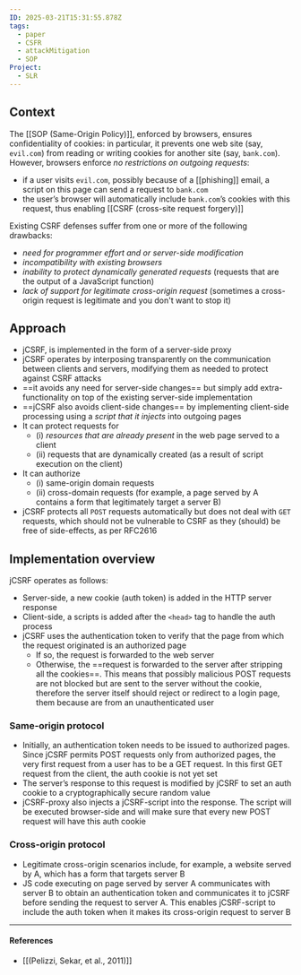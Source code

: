 ```yaml
---
ID: 2025-03-21T15:31:55.878Z
tags:
  - paper
  - CSFR
  - attackMitigation
  - SOP
Project:
  - SLR
---
```

## Context

The [[SOP (Same-Origin Policy)]], enforced by browsers, ensures confidentiality of cookies: in particular, it prevents one web site (say, `evil.com`) from reading or writing cookies for another site (say, `bank.com`). However, browsers enforce *no restrictions on outgoing requests*:
- if a user visits `evil.com`, possibly because of a [[phishing]] email, a script on this page can send a request to `bank.com`
- the user’s browser will automatically include `bank.com`’s cookies with this request, thus enabling [[CSRF (cross-site request forgery)]]

Existing CSRF defenses suffer from one or more of the following drawbacks:
- *need for programmer effort and or server-side modification*
- *incompatibility with existing browsers*
- *inability to protect dynamically generated requests* (requests that are the output of a JavaScript function)
- *lack of support for legitimate cross-origin request* (sometimes a cross-origin request is legitimate and you don't want to stop it)
## Approach

- jCSRF, is implemented in the form of a server-side proxy
- jCSRF operates by interposing transparently on the communication between clients and servers, modifying them as needed to protect against CSRF attacks
- ==it avoids any need for server-side changes== but simply add extra-functionality on top of the existing server-side implementation
- ==jCSRF also avoids client-side changes== by implementing client-side processing using a *script that it injects* into outgoing pages
- It can protect requests for
	- (i) *resources that are already present* in the web page served to a client
	- (ii) requests that are dynamically created (as a result of script execution on the client)
- It can authorize
	- (i) same-origin domain requests
	- (ii) cross-domain requests (for example, a page served by A contains a form that legitimately target a server B)
- jCSRF protects all `POST` requests automatically but does not deal with `GET` requests, which should not be vulnerable to CSRF as they (should) be free of side-effects, as per RFC2616

## Implementation overview

jCSRF operates as follows:
- Server-side, a new cookie (auth token) is added in the HTTP server response
- Client-side, a scripts is added  after the `<head>` tag to handle the auth process
- jCSRF uses the authentication token to verify that the page from which the request originated is an authorized page
	- If so, the request is forwarded to the web server
	- Otherwise, the ==request is forwarded to the server after stripping all the cookies==. This means that possibly malicious POST requests are not blocked but are sent to the server without the cookie, therefore the server itself should reject or redirect to a login page, them because are from an unauthenticated user 

### Same-origin protocol

- Initially, an authentication token needs to be issued to authorized pages. Since jCSRF permits POST requests only from authorized pages, the very first request from a user has to be a GET request. In this first GET request from the client, the auth cookie is not yet set
- The server’s response to this request is modified by jCSRF to set an auth cookie to a cryptographically secure random value
- jCSRF-proxy also injects a jCSRF-script into the response. The script will be executed browser-side and will make sure that every new POST request will have this auth cookie

### Cross-origin protocol

- Legitimate cross-origin scenarios include, for example, a website served by A, which has a form that targets server B
- JS code executing on page served by server A communicates with server B to obtain an authentication token and communicates it to jCSRF before sending the request to server A. This enables jCSRF-script to include the auth token when it makes its cross-origin request to server B


---
#### References
- [[(Pelizzi, Sekar, et al., 2011)]]
